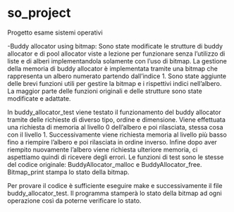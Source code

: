 # so_project

Progetto esame sistemi operativi 

-Buddy allocator using bitmap: Sono state modificate le strutture di buddy allocator e di pool allocator viste a lezione per funzionare senza l’utilizzo di liste e di alberi implementandola solamente con l’uso di bitmap.
La gestione della memoria di buddy allocator è implementata tramite una bitmap che rappresenta un albero numerato partendo dall’indice 1. 
Sono state aggiunte delle brevi funzioni utili per gestire la bitmap e i rispettivi indici nell’albero. La maggior parte delle funzioni originali e delle strutture sono state modificate e adattate. 

In buddy_allocator_test viene testato il funzionamento del buddy allocator tramite delle richieste di diverso tipo, ordine e dimensione.  Viene effettuata una richiesta di memoria al livello 0 dell’albero e poi rilasciata, stessa cosa con il livello 1. Successivamente viene richiesta memoria al livello più basso fino a riempire l’albero e poi rilasciata in ordine inverso. Infine dopo aver riempito nuovamente l’albero viene richiesta ulteriore memoria, ci aspettiamo quindi di ricevere degli errori.
Le funzioni di test sono le stesse del codice originale: BuddyAllocator_malloc e BuddyAllocator_free. Bitmap_print stampa lo stato della bitmap.

Per provare il codice è sufficiente eseguire make e successivamente il file buddy_allocator_test.
Il programma stamperà lo stato della bitmap ad ogni operazione così da poterne verificare lo stato.




